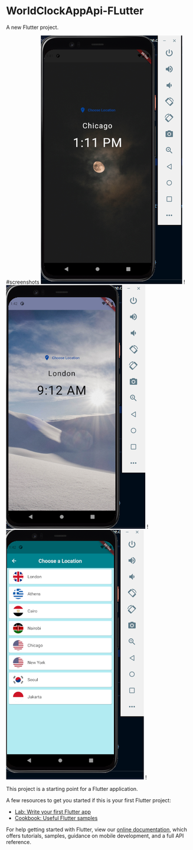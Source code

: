 # WorldClockAppApi-FLutter
 A new Flutter project.

#screenshots
![alt text](https://github.com/iammeet071/WorldClockAppApi-FLutter/blob/main/screenshots/3.png) !
![alt text](https://github.com/iammeet071/WorldClockAppApi-FLutter/blob/main/screenshots/4.png) !
![alt text](https://github.com/iammeet071/WorldClockAppApi-FLutter/blob/main/screenshots/5.png) !

This project is a starting point for a Flutter application.

A few resources to get you started if this is your first Flutter project:

- [Lab: Write your first Flutter app](https://flutter.dev/docs/get-started/codelab)
- [Cookbook: Useful Flutter samples](https://flutter.dev/docs/cookbook)

For help getting started with Flutter, view our
[online documentation](https://flutter.dev/docs), which offers tutorials,
samples, guidance on mobile development, and a full API reference.
